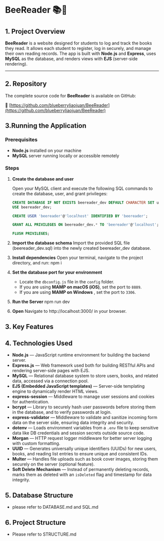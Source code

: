 # BeeReader 📚🐝

## 1. Project Overview

**BeeReader** is a website designed for students to log and track the books they read. It allows each student to register, log in securely, and manage their own reading records. The app is built with **Node.js** and **Express**, uses **MySQL** as the database, and renders views with **EJS** (server-side rendering).

---

## 2. Repository

The complete source code for **BeeReader** is available on GitHub:

🔗 [https://github.com/blueberryliaojuan/BeeReader](https://github.com/blueberryliaojuan/BeeReader)

## 3.Running the Application

### Prerequisites

- **Node.js** installed on your machine
- **MySQL** server running locally or accessible remotely

### Steps

1. **Create the database and user**

   Open your MySQL client and execute the following SQL commands to create the database, user, and grant privileges:

   ```sql
   CREATE DATABASE IF NOT EXISTS beereader_dev DEFAULT CHARACTER SET utf8mb4 COLLATE utf8mb4_unicode_ci;
   USE beereader_dev;

   CREATE USER 'beereader'@'localhost' IDENTIFIED BY 'beereader';

   GRANT ALL PRIVILEGES ON beereader_dev.* TO 'beereader'@'localhost';

   FLUSH PRIVILEGES;
   ```

2. **Import the database schema**
   Import the provided SQL file (beereader_dev.sql) into the newly created beereader_dev database.
3. **Install dependencies**
   Open your terminal, navigate to the project directory, and run: npm i
4. **Set the database port for your environment**

   - Locate the `dbconfig.js` file in the `config` folder.
   - If you are using **MAMP on macOS (iOS)**, set the port to `8889`.
   - If you are using **MAMP on Windows** , set the port to `3306`.

5. **Run the Server**
   npm run dev
6. **Open**
   Navigate to http://localhost:3000/ in your browser.

## 3. Key Features

## 4. Technologies Used

- **Node.js** — JavaScript runtime environment for building the backend server.
- **Express.js** — Web framework used both for building RESTful APIs and rendering server-side pages with EJS.
- **MySQL** — Relational database system to store users, books, and related data, accessed via a connection pool.
- **EJS (Embedded JavaScript templates)** — Server-side templating engine to dynamically render HTML views.
- **express-session** — Middleware to manage user sessions and cookies for authentication.
- **bcrypt** — Library to securely hash user passwords before storing them in the database, and to verify passwords at login.
- **express-validator** — Middleware to validate and sanitize incoming form data on the server side, ensuring data integrity and security.
- **dotenv** — Loads environment variables from a `.env` file to keep sensitive data like DB credentials and session secrets outside source code.
- **Morgan** — HTTP request logger middleware for better server logging with custom formatting.
- **UUID** — Generates universally unique identifiers (UUIDs) for new users, books, and reading list entries to ensure unique and consistent IDs.
- **Multer** — Handles file uploads such as book cover images, storing them securely on the server (optional feature).
- **Soft Delete Mechanism** — Instead of permanently deleting records, marks them as deleted with an `isDeleted` flag and timestamp for data integrity.

## 5. Database Structure

- please refer to DATABASE.md and SQL.md

## 6. Project Structure

- Please refer to STRUCTURE.md
